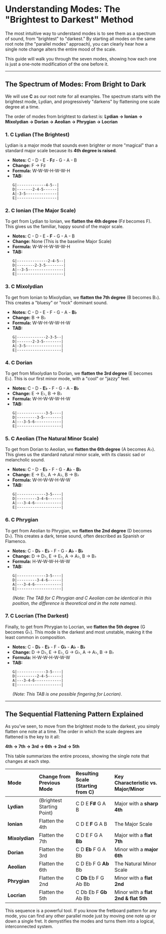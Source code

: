 # Understanding Modes: The "Brightest to Darkest" Method

The most intuitive way to understand modes is to see them as a spectrum of sound, from "brightest" to "darkest." By starting all modes on the same root note (the "parallel modes" approach), you can clearly hear how a single note change alters the entire mood of the scale.

This guide will walk you through the seven modes, showing how each one is just a one-note modification of the one before it.

---

## The Spectrum of Modes: From Bright to Dark

We will use **C** as our root note for all examples. The spectrum starts with the brightest mode, Lydian, and progressively "darkens" by flattening one scale degree at a time.

The order of modes from brightest to darkest is:
**Lydian → Ionian → Mixolydian → Dorian → Aeolian → Phrygian → Locrian**

### 1. C Lydian (The Brightest)
Lydian is a major mode that sounds even brighter or more "magical" than a standard major scale because its **4th degree is raised**.

*   **Notes:** C - D - E - **F♯** - G - A - B
*   **Change:** F → F♯
*   **Formula:** W-W-W-H-W-W-H
*   **TAB:**
    ```
    G|-------------4-5--|
    D|-------2-4-5------|
    A|-3-5--------------|
    E|------------------|
    ```

### 2. C Ionian (The Major Scale)
To get from Lydian to Ionian, we **flatten the 4th degree** (F♯ becomes F). This gives us the familiar, happy sound of the major scale.

*   **Notes:** C - D - E - **F** - G - A - B
*   **Change:** None (This is the baseline Major Scale)
*   **Formula:** W-W-H-W-W-W-H
*   **TAB:**
    ```
    G|--------------2-4-5--|
    D|--------2-3-5--------|
    A|--3-5----------------|
    E|---------------------|
    ```

### 3. C Mixolydian
To get from Ionian to Mixolydian, we **flatten the 7th degree** (B becomes B♭). This creates a "bluesy" or "rock" dominant sound.

*   **Notes:** C - D - E - F - G - A - **B♭**
*   **Change:** B → B♭
*   **Formula:** W-W-H-W-W-H-W
*   **TAB:**
    ```
    G|-------------2-3-5--|
    D|-------2-3-5--------|
    A|-3-5----------------|
    E|--------------------|
    ```

### 4. C Dorian
To get from Mixolydian to Dorian, we **flatten the 3rd degree** (E becomes E♭). This is our first minor mode, with a "cool" or "jazzy" feel.

*   **Notes:** C - D - **E♭** - F - G - A - **B♭**
*   **Change:** E → E♭, B → B♭
*   **Formula:** W-H-W-W-W-H-W
*   **TAB:**
    ```
    G|-------------3-5----|
    D|---------3-5--------|
    A|---3-5-6------------|
    E|--------------------|
    ```

### 5. C Aeolian (The Natural Minor Scale)
To get from Dorian to Aeolian, we **flatten the 6th degree** (A becomes A♭). This gives us the standard natural minor scale, with its classic sad or melancholic sound.

*   **Notes:** C - D - **E♭** - F - G - **A♭** - **B♭**
*   **Change:** E → E♭, A → A♭, B → B♭
*   **Formula:** W-H-W-W-H-W-W
*   **TAB:**
    ```
    G|-------------3-5----|
    D|---------3-4-6------|
    A|---3-4-6------------|
    E|--------------------|
    ```

### 6. C Phrygian
To get from Aeolian to Phrygian, we **flatten the 2nd degree** (D becomes D♭). This creates a dark, tense sound, often described as Spanish or Flamenco.

*   **Notes:** C - **D♭** - **E♭** - F - G - **A♭** - **B♭**
*   **Change:** D → D♭, E → E♭, A → A♭, B → B♭
*   **Formula:** H-W-W-W-H-W-W
*   **TAB:**
    ```
    G|-------------3-5----|
    D|---------3-4-6------|
    A|---3-4-6------------|
    E|--------------------|
    ```
    *(Note: The TAB for C Phrygian and C Aeolian can be identical in this position, the difference is theoretical and in the note names).*

### 7. C Locrian (The Darkest)
Finally, to get from Phrygian to Locrian, we **flatten the 5th degree** (G becomes G♭). This mode is the darkest and most unstable, making it the least common in composition.

*   **Notes:** C - **D♭** - **E♭** - F - **G♭** - **A♭** - **B♭**
*   **Change:** D → D♭, E → E♭, G → G♭, A → A♭, B → B♭
*   **Formula:** H-W-W-H-W-W-W
*   **TAB:**
    ```
    G|-------------3-5----|
    D|---------2-4-5------|
    A|---3-4-6------------|
    E|--------------------|
    ```
    *(Note: This TAB is one possible fingering for Locrian)*.

---

## The Sequential Flattening Pattern Explained

As you've seen, to move from the brightest mode to the darkest, you simply flatten one note at a time. The order in which the scale degrees are flattened is the key to it all:

**4th → 7th → 3rd → 6th → 2nd → 5th**

This table summarizes the entire process, showing the single note that changes at each step.

| Mode       | Change from Previous Mode | Resulting Scale (Starting from C) | Key Characteristic vs. Major/Minor |
| :--------- | :------------------------ | :-------------------------------- | :--------------------------------- |
| **Lydian** | (Brightest Starting Point)  | C D E **F#** G A B                | Major with a **sharp 4th**         |
| **Ionian** | Flatten the 4th           | C D E **F** G A B                 | The Major Scale                    |
| **Mixolydian**| Flatten the 7th           | C D E F G A **Bb**                | Major with a **flat 7th**          |
| **Dorian** | Flatten the 3rd           | C D **Eb** F G A Bb               | Minor with a **major 6th**         |
| **Aeolian**| Flatten the 6th           | C D Eb F G **Ab** Bb              | The Natural Minor Scale            |
| **Phrygian**| Flatten the 2nd           | C **Db** Eb F G Ab Bb             | Minor with a **flat 2nd**          |
| **Locrian**| Flatten the 5th           | C Db Eb F **Gb** Ab Bb            | Minor with a **flat 2nd & flat 5th** |

This sequence is a powerful tool. If you know the fretboard pattern for any mode, you can find any other parallel mode just by moving one note up or down a single fret. It demystifies the modes and turns them into a logical, interconnected system.
